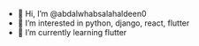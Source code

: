 - 👋 Hi, I’m @abdalwhabsalahaldeen0
- 👀 I’m interested in python, django, react, flutter
- 🌱 I’m currently learning flutter

<!---
abdalwhabsalahaldeen0/abdalwhabsalahaldeen0 is a ✨ special ✨ repository because its `README.md` (this file) appears on your GitHub profile.
You can click the Preview link to take a look at your changes.
--->
